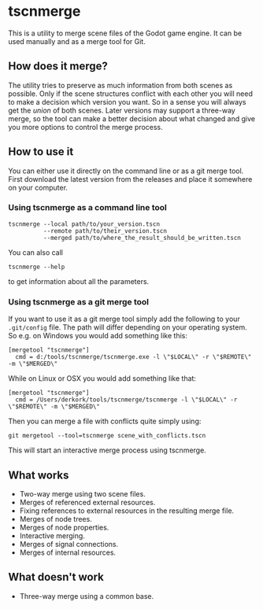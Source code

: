 # tscnmerge

This is a utility to merge scene files of the Godot game engine. It can be used manually and as a merge tool for Git.

## How does it merge?
The utility tries to preserve as much information from both scenes as possible. Only if the scene structures conflict with each other you will need to make a decision which version you want. So in a sense you will always get the _union_ of both scenes. Later versions may support a three-way merge, so the tool can make a better decision about what changed and give you more options to control the merge process. 

## How to use it
You can either use it directly on the command line or as a git merge tool. First download the latest version from the releases and place it somewhere on your computer.

### Using tscnmerge as a command line tool
```
tscnmerge --local path/to/your_version.tscn 
          --remote path/to/their_version.tscn
          --merged path/to/where_the_result_should_be_written.tscn
```

You can also call 

```
tscnmerge --help
```
to get information about all the parameters.

### Using tscnmerge as a git merge tool

If you want to use it as a git merge tool simply add the following to your `.git/config` file. The path will differ depending on your operating system. So e.g. on Windows you would add something like this:
```
[mergetool "tscnmerge"]
  cmd = d:/tools/tscnmerge/tscnmerge.exe -l \"$LOCAL\" -r \"$REMOTE\" -m \"$MERGED\"
```

While on Linux or OSX you would add something like that:
```
[mergetool "tscnmerge"]
  cmd = /Users/derkork/tools/tscnmerge/tscnmerge -l \"$LOCAL\" -r \"$REMOTE\" -m \"$MERGED\"
```

Then you can merge a file with conflicts quite simply using:

```
git mergetool --tool=tscnmerge scene_with_conflicts.tscn
```

This will start an interactive merge process using tscnmerge.


## What works
- Two-way merge using two scene files.
- Merges of referenced external resources.
- Fixing references to external resources in the resulting merge file.
- Merges of node trees.
- Merges of node properties.
- Interactive merging.
- Merges of signal connections.
- Merges of internal resources.

## What doesn't work
- Three-way merge using a common base.